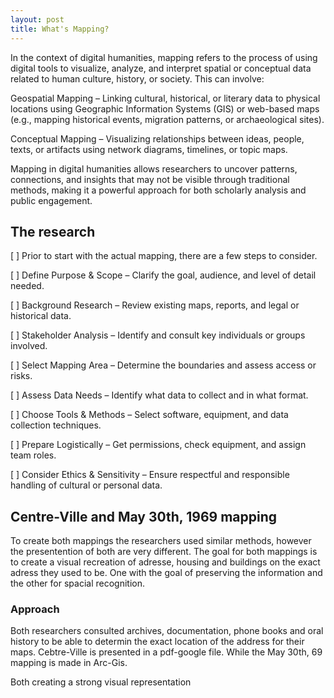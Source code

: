 ```yaml
---
layout: post
title: What's Mapping?
---
```


In the context of digital humanities, mapping refers to the process of using digital tools to visualize, analyze, and interpret spatial or conceptual data related to human culture, history, or society. This can involve:

Geospatial Mapping – Linking cultural, historical, or literary data to physical locations using Geographic Information Systems (GIS) or web-based maps (e.g., mapping historical events, migration patterns, or archaeological sites).

Conceptual Mapping – Visualizing relationships between ideas, people, texts, or artifacts using network diagrams, timelines, or topic maps.

Mapping in digital humanities allows researchers to uncover patterns, connections, and insights that may not be visible through traditional methods, making it a powerful approach for both scholarly analysis and public engagement.

## The research

[ ] Prior to start with the actual mapping, there are a few steps to consider.

[ ] Define Purpose & Scope – Clarify the goal, audience, and level of detail needed.

[ ] Background Research – Review existing maps, reports, and legal or historical data.

[ ] Stakeholder Analysis – Identify and consult key individuals or groups involved.

[ ] Select Mapping Area – Determine the boundaries and assess access or risks.

[ ] Assess Data Needs – Identify what data to collect and in what format.

[ ] Choose Tools & Methods – Select software, equipment, and data collection techniques.

[ ] Prepare Logistically – Get permissions, check equipment, and assign team roles.

[ ] Consider Ethics & Sensitivity – Ensure respectful and responsible handling of cultural or personal data.

## Centre-Ville and May 30th, 1969 mapping

To create both mappings the researchers used similar methods, however the presentention of both are very different. The goal for both mappings is to create a visual recreation of adresse, housing and buildings on the exact adress they used to be. One with the goal of preserving the information and the other for spacial recognition.

### Approach

Both researchers consulted archives, documentation, phone books and oral history to be able to determin the exact location of the address for their maps. Cebtre-Ville is presented in a pdf-google file. While the May 30th, 69 mapping is made in Arc-Gis.

Both creating a strong visual representation
